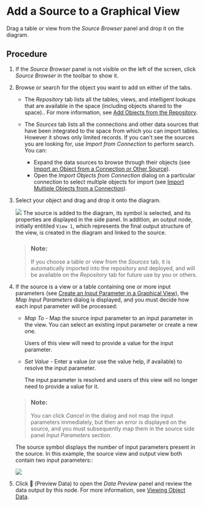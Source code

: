 <!-- loio1eee180ff2cd450496967afdaab903e3 -->

<link rel="stylesheet" type="text/css" href="css/sap-icons.css"/>

# Add a Source to a Graphical View

Drag a table or view from the *Source Browser* panel and drop it on the diagram.



## Procedure

1.  If the *Source Browser* panel is not visible on the left of the screen, click *Source Browser* in the toolbar to show it.

2.  Browse or search for the object you want to add on either of the tabs.

    -   The *Repository* tab lists all the tables, views, and intelligent lookups that are available in the space \(including objects shared to the space\).. For more information, see [Add Objects from the Repository](add-objects-from-the-repository-13fcecd.md).

    -   The *Sources* tab lists all the connections and other data sources that have been integrated to the space from which you can import tables. However it shows only limited records. If you can't see the sources you are looking for, use *Import from Connection* to perform search. You can:

        -   Expand the data sources to browse through their objects \(see [Import an Object from a Connection or Other Source](import-an-object-from-a-connection-or-other-source-3e6f8f2.md)\).
        -   Open the *Import Objects from Connection* dialog on a particular connection to select multiple objects for import \(see [Import Multiple Objects from a Connection](import-multiple-objects-from-a-connection-e720b13.md)\).


3.  Select your object and drag and drop it onto the diagram.

    ![](images/Graphical_View_Editor_-_Add_a_Source_e999b9f.gif) The source is added to the diagram, its symbol is selected, and its properties are displayed in the side panel. In addition, an output node, initially entitiled `View 1`, which represents the final output structure of the view, is created in the diagram and linked to the source.

    > ### Note:  
    > If you choose a table or view from the *Sources* tab, it is automatically imported into the repository and deployed, and will be available on the *Repository* tab for future use by you or others.

4.  If the source is a view or a table containing one or more input parameters \(see [Create an Input Parameter in a Graphical View](create-an-input-parameter-in-a-graphical-view-53fa99a.md)\), the *Map Input Parameters* dialog is displayed, and you must decide how each input parameter will be processed:

    -   *Map To* - Map the source input parameter to an input parameter in the view. You can select an existing input parameter or create a new one.

        Users of this view will need to provide a value for the input parameter.

    -   *Set Value* - Enter a value \(or use the value help, if available\) to resolve the input parameter.

        The input parameter is resolved and users of this view will no longer need to provide a value for it.


    > ### Note:  
    > You can click *Cancel* in the dialog and not map the input parameters immediately, but then an error is displayed on the source, and you must subsequently map them in the source side panel *Input Parameters* section.

    The source symbol displays the number of input parameters present in the source. In this example, the source view and output view both contain two input parameters::

    ![](images/Input_Parameters_Source_Symbol_d4621d9.png)

5.  Click <span class="FPA-icons-V3"></span> \(Preview Data\) to open the *Data Preview* panel and review the data output by this node. For more information, see [Viewing Object Data](viewing-object-data-b338e4a.md).


